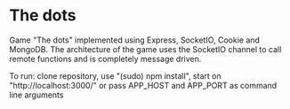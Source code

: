 The dots
===========

Game "The dots" implemented using Express, SocketIO, Cookie and MongoDB. The architecture of the game uses the SocketIO channel to call remote functions and is completely message driven.

To run: clone repository, use "(sudo) npm install", start on "http://localhost:3000/" or pass APP_HOST and APP_PORT as command line arguments